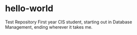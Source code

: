 # hello-world
Test Repository
First year CIS student, starting out in Database Management, ending wherever it takes me.
